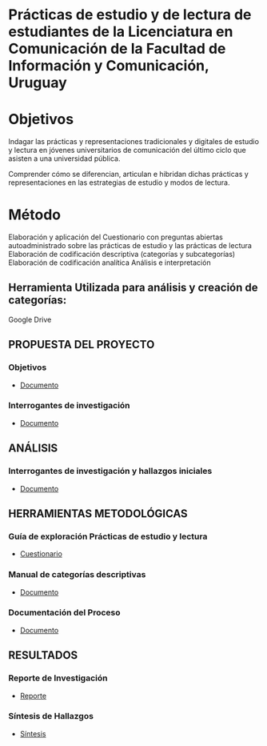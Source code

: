 # Prácticas de estudio y de lectura de estudiantes de la Licenciatura en Comunicación de la Facultad de Información y Comunicación, Uruguay


# Objetivos

Indagar las prácticas y representaciones tradicionales y digitales de estudio y lectura en jóvenes universitarios de comunicación del último ciclo que asisten a una universidad pública.

Comprender cómo se diferencian, articulan e hibridan dichas prácticas y representaciones en las estrategias de estudio y modos de lectura.

# Método

Elaboración y aplicación del Cuestionario con preguntas abiertas autoadministrado sobre las prácticas de estudio y las prácticas de lectura
Elaboración de codificación descriptiva (categorías y subcategorías)
Elaboración de codificación analítica
Análisis e interpretación

## Herramienta Utilizada para análisis y creación de categorías: 
Google Drive



## PROPUESTA DEL PROYECTO

### Objetivos
- [Documento](https://github.com/magelacabrera/Pr-cticas_estudio_lectura/blob/main/PropuestaDelProyecto/OBJETIVOS.md)

### Interrogantes de investigación
- [Documento](https://github.com/magelacabrera/Pr-cticas_estudio_lectura/blob/main/HerramientasMetodologicas/INTERROGANTES.md)

## ANÁLISIS

### Interrogantes de investigación y hallazgos iniciales
- [Documento](https://github.com/magelacabrera/Pr-cticas_estudio_lectura/blob/main/Resultados/SINTESISDEHALLAZGOS.md)

## HERRAMIENTAS METODOLÓGICAS

### Guía de exploración Prácticas de estudio y lectura
- [Cuestionario](https://github.com/magelacabrera/Pr-cticas_estudio_lectura/blob/main/HerramientasMetodologicas/GUIA_EXPLORACION.md)

### Manual de categorías descriptivas
- [Documento](https://github.com/magelacabrera/Pr-cticas_estudio_lectura/blob/main/HerramientasMetodologicas/MANUAL_CATEGORIAS_DESCRIPTIVAS.md)

### Documentación del Proceso
- [Documento](https://github.com/magelacabrera/Pr-cticas_estudio_lectura/blob/main/HerramientasMetodologicas/DOC_PROCESO.md)

## RESULTADOS 

### Reporte de Investigación 
- [Reporte](https://github.com/magelacabrera/Pr-cticas_estudio_lectura/blob/main/Resultados/INFORME.md)

### Síntesis de Hallazgos
- [Síntesis](https://github.com/magelacabrera/Pr-cticas_estudio_lectura/blob/main/Resultados/SINTESISDEHALLAZGOS.md)
